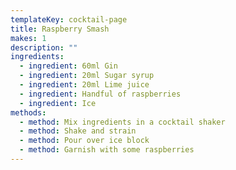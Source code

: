 ```yaml
---
templateKey: cocktail-page
title: Raspberry Smash
makes: 1
description: ""
ingredients:
  - ingredient: 60ml Gin
  - ingredient: 20ml Sugar syrup
  - ingredient: 20ml Lime juice
  - ingredient: Handful of raspberries
  - ingredient: Ice
methods:
  - method: Mix ingredients in a cocktail shaker
  - method: Shake and strain
  - method: Pour over ice block
  - method: Garnish with some raspberries
---
```

